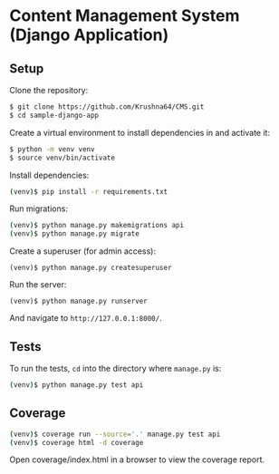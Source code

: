 # Content Management System (Django Application)

## Setup

Clone the repository:

```sh
$ git clone https://github.com/Krushna64/CMS.git
$ cd sample-django-app
```

Create a virtual environment to install dependencies in and activate it:

```sh
$ python -m venv venv
$ source venv/bin/activate
```

Install dependencies:

```sh
(venv)$ pip install -r requirements.txt
```

Run migrations:
```sh
(venv)$ python manage.py makemigrations api
(venv)$ python manage.py migrate
```

Create a superuser (for admin access):
```
(venv)$ python manage.py createsuperuser
```

Run the server:
```
(venv)$ python manage.py runserver
```

And navigate to `http://127.0.0.1:8000/`.

## Tests

To run the tests, `cd` into the directory where `manage.py` is:
```sh
(venv)$ python manage.py test api
```

## Coverage

```sh
(venv)$ coverage run --source='.' manage.py test api
(venv)$ coverage html -d coverage
```

Open coverage/index.html in a browser to view the coverage report.